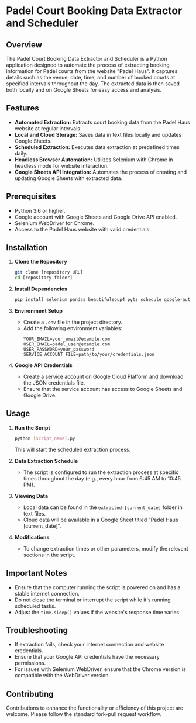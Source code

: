 # Padel Court Booking Data Extractor and Scheduler

## Overview
The Padel Court Booking Data Extractor and Scheduler is a Python application designed to automate the process of extracting booking information for Padel courts from the website "Padel Haus". It captures details such as the venue, date, time, and number of booked courts at specified intervals throughout the day. The extracted data is then saved both locally and on Google Sheets for easy access and analysis.

## Features
- **Automated Extraction:** Extracts court booking data from the Padel Haus website at regular intervals.
- **Local and Cloud Storage:** Saves data in text files locally and updates Google Sheets.
- **Scheduled Extraction:** Executes data extraction at predefined times daily.
- **Headless Browser Automation:** Utilizes Selenium with Chrome in headless mode for website interaction.
- **Google Sheets API Integration:** Automates the process of creating and updating Google Sheets with extracted data.

## Prerequisites
- Python 3.6 or higher.
- Google account with Google Sheets and Google Drive API enabled.
- Selenium WebDriver for Chrome.
- Access to the Padel Haus website with valid credentials.

## Installation

1. **Clone the Repository**
   ```bash
   git clone [repository URL]
   cd [repository folder]
   ```

2. **Install Dependencies**
   ```bash
   pip install selenium pandas beautifulsoup4 pytz schedule google-auth google-auth-oauthlib google-auth-httplib2 google-api-python-client webdriver-manager python-dotenv
   ```

3. **Environment Setup**
   - Create a `.env` file in the project directory.
   - Add the following environment variables:
     ```
     YOUR_EMAIL=your_email@example.com
     USER_EMAIL=padel_user@example.com
     USER_PASSWORD=your_password
     SERVICE_ACCOUNT_FILE=path/to/your/credentials.json
     ```

4. **Google API Credentials**
   - Create a service account on Google Cloud Platform and download the JSON credentials file.
   - Ensure that the service account has access to Google Sheets and Google Drive.

## Usage

1. **Run the Script**
   ```bash
   python [script_name].py
   ```
   This will start the scheduled extraction process.

2. **Data Extraction Schedule**
   - The script is configured to run the extraction process at specific times throughout the day (e.g., every hour from 6:45 AM to 10:45 PM).

3. **Viewing Data**
   - Local data can be found in the `extracted-[current_date]` folder in text files.
   - Cloud data will be available in a Google Sheet titled "Padel Haus [current_date]".

4. **Modifications**
   - To change extraction times or other parameters, modify the relevant sections in the script.

## Important Notes
- Ensure that the computer running the script is powered on and has a stable internet connection.
- Do not close the terminal or interrupt the script while it's running scheduled tasks.
- Adjust the `time.sleep()` values if the website's response time varies.

## Troubleshooting
- If extraction fails, check your internet connection and website credentials.
- Ensure that your Google API credentials have the necessary permissions.
- For issues with Selenium WebDriver, ensure that the Chrome version is compatible with the WebDriver version.

## Contributing
Contributions to enhance the functionality or efficiency of this project are welcome. Please follow the standard fork-pull request workflow.
